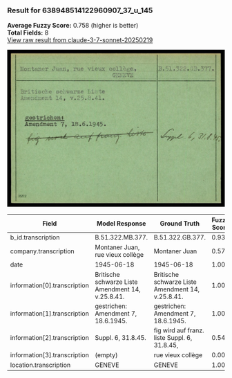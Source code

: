 ### Result for 638948514122960907_37_u_145
**Average Fuzzy Score:** 0.758 (higher is better)<br>
**Total Fields:** 8<br>
[View raw result from claude-3-7-sonnet-20250219](https://github.com/RISE-UNIBAS/humanities_data_benchmark/blob/main/results/2025-10-24/T0320/request_T0320_638948514122960907_37_u_145.json)

<img src="https://github.com/RISE-UNIBAS/humanities_data_benchmark/blob/main/benchmarks/blacklist/images/638948514122960907_37_u_145.jpg?raw=true" alt="638948514122960907_37_u_145" width="600px">

| Field | Model Response | Ground Truth | Fuzzy Score | Match |
|-------|----------------|--------------|-------------|-------|
| b_id.transcription | B.51.322.MB.377. | B.51.322.GB.377. | 0.938 | ✅ |
| company.transcription | Montaner Juan, rue vieux collège | Montaner Juan | 0.578 | ❌ |
| date | 1945-06-18 | 1945-06-18 | 1.000 | ✅ |
| information[0].transcription | Britische schwarze Liste<br>Amendment 14, v.25.8.41. | Britische schwarze Liste<br>Amendment 14, v.25.8.41. | 1.000 | ✅ |
| information[1].transcription | gestrichen:<br>Amendment 7, 18.6.1945. | gestrichen:<br>Amendment 7, 18.6.1945. | 1.000 | ✅ |
| information[2].transcription | Suppl. 6, 31.8.45. | fig wird auf franz. liste Suppl. 6, 31.8.45, | 0.548 | ❌ |
| information[3].transcription | (empty) | rue vieux collège | 0.000 | ❌ |
| location.transcription | GENEVE | GENEVE | 1.000 | ✅ |
